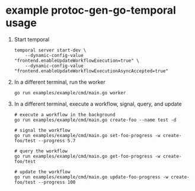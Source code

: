 # example protoc-gen-go-temporal usage

1. Start temporal
    ```shell
    temporal server start-dev \
        --dynamic-config-value "frontend.enableUpdateWorkflowExecution=true" \
        --dynamic-config-value "frontend.enableUpdateWorkflowExecutionAsyncAccepted=true"
    ```
2. In a different terminal, run the worker
    ```shell
    go run examples/example/cmd/main.go worker
    ```
3. In a different terminal, execute a workflow, signal, query, and update
    ```shell
    # execute a workflow in the background
    go run examples/example/cmd/main.go create-foo --name test -d

    # signal the workflow
    go run examples/example/cmd/main.go set-foo-progress -w create-foo/test --progress 5.7

    # query the workflow
    go run examples/example/cmd/main.go get-foo-progress -w create-foo/test

    # update the workflow
    go run examples/example/cmd/main.go update-foo-progress -w create-foo/test --progress 100
    ```
